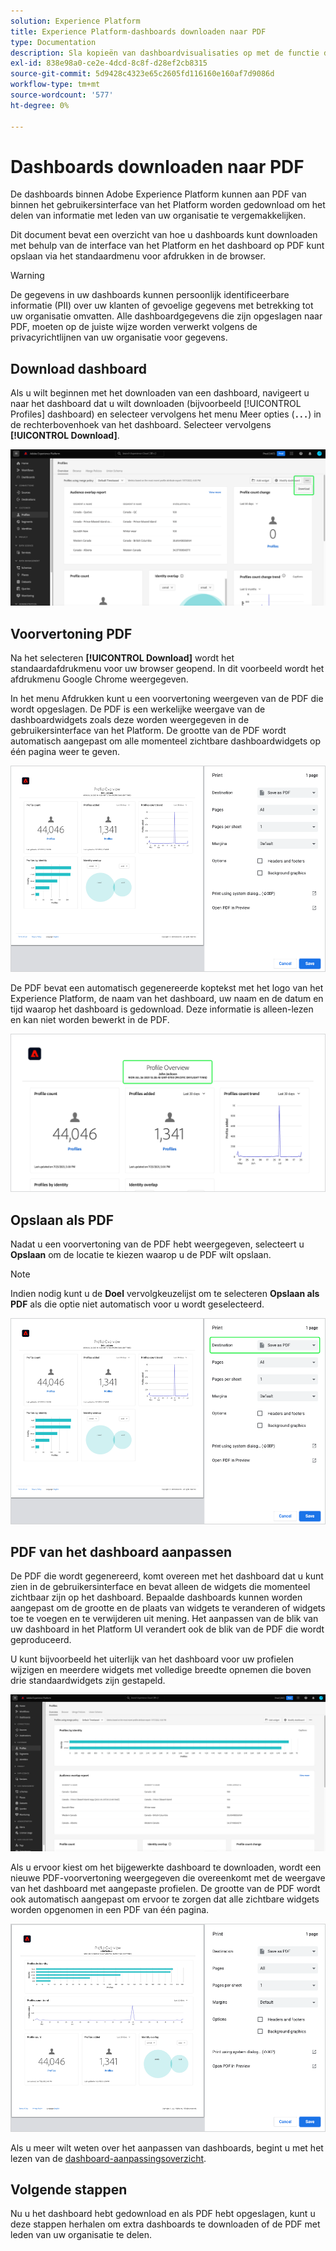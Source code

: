 ```yaml
---
solution: Experience Platform
title: Experience Platform-dashboards downloaden naar PDF
type: Documentation
description: Sla kopieën van dashboardvisualisaties op met de functie download-naar-PDF die beschikbaar is in de gebruikersinterface van het Experience Platform.
exl-id: 838e98a0-ce2e-4dcd-8c8f-d28ef2cb8315
source-git-commit: 5d9428c4323e65c2605fd116160e160af7d9086d
workflow-type: tm+mt
source-wordcount: '577'
ht-degree: 0%

---
```


# Dashboards downloaden naar PDF

De dashboards binnen Adobe Experience Platform kunnen aan PDF van binnen het gebruikersinterface van het Platform worden gedownload om het delen van informatie met leden van uw organisatie te vergemakkelijken.

Dit document bevat een overzicht van hoe u dashboards kunt downloaden met behulp van de interface van het Platform en het dashboard op PDF kunt opslaan via het standaardmenu voor afdrukken in de browser.

>[!WARNING]
>
>De gegevens in uw dashboards kunnen persoonlijk identificeerbare informatie (PII) over uw klanten of gevoelige gegevens met betrekking tot uw organisatie omvatten. Alle dashboardgegevens die zijn opgeslagen naar PDF, moeten op de juiste wijze worden verwerkt volgens de privacyrichtlijnen van uw organisatie voor gegevens.

## Download dashboard

Als u wilt beginnen met het downloaden van een dashboard, navigeert u naar het dashboard dat u wilt downloaden (bijvoorbeeld [!UICONTROL Profiles] dashboard) en selecteer vervolgens het menu Meer opties (**`...`**) in de rechterbovenhoek van het dashboard. Selecteer vervolgens **[!UICONTROL Download]**.

![Het dashboard Profielen van Experience Platform met de markering van de ellips en de vervolgkeuzelijst Download.](images/download/download-button.png)

## Voorvertoning PDF

Na het selecteren **[!UICONTROL Download]** wordt het standaardafdrukmenu voor uw browser geopend. In dit voorbeeld wordt het afdrukmenu Google Chrome weergegeven.

In het menu Afdrukken kunt u een voorvertoning weergeven van de PDF die wordt opgeslagen. De PDF is een werkelijke weergave van de dashboardwidgets zoals deze worden weergegeven in de gebruikersinterface van het Platform. De grootte van de PDF wordt automatisch aangepast om alle momenteel zichtbare dashboardwidgets op één pagina weer te geven.

![Het profieloverzicht dat op één pagina-indeling wordt weergegeven met het deelvenster Afdrukopties rechts.](images/download/download-chrome-print.png)

De PDF bevat een automatisch gegenereerde koptekst met het logo van het Experience Platform, de naam van het dashboard, uw naam en de datum en tijd waarop het dashboard is gedownload. Deze informatie is alleen-lezen en kan niet worden bewerkt in de PDF.

![Een close-up van de afdrukvoorvertoning met de automatisch gegenereerde koptekst gemarkeerd.](images/download/download-pdf.png)

## Opslaan als PDF

Nadat u een voorvertoning van de PDF hebt weergegeven, selecteert u **Opslaan** om de locatie te kiezen waarop u de PDF wilt opslaan.

>[!NOTE]
>
>Indien nodig kunt u de **Doel** vervolgkeuzelijst om te selecteren **Opslaan als PDF** als die optie niet automatisch voor u wordt geselecteerd.

![Het overzicht Profiel wordt weergegeven op één pagina-indeling met de vervolgkeuzelijst Doel Opslaan als PDF-afdrukoptie gemarkeerd.](images/download/download-chrome-print-destination.png)

## PDF van het dashboard aanpassen

De PDF die wordt gegenereerd, komt overeen met het dashboard dat u kunt zien in de gebruikersinterface en bevat alleen de widgets die momenteel zichtbaar zijn op het dashboard. Bepaalde dashboards kunnen worden aangepast om de grootte en de plaats van widgets te veranderen of widgets toe te voegen en te verwijderen uit mening. Het aanpassen van de blik van uw dashboard in het Platform UI verandert ook de blik van de PDF die wordt geproduceerd.

U kunt bijvoorbeeld het uiterlijk van het dashboard voor uw profielen wijzigen en meerdere widgets met volledige breedte opnemen die boven drie standaardwidgets zijn gestapeld.

![Het dashboard Profiel dat de lange widget weergeeft.](images/download/download-modify.png)

Als u ervoor kiest om het bijgewerkte dashboard te downloaden, wordt een nieuwe PDF-voorvertoning weergegeven die overeenkomt met de weergave van het dashboard met aangepaste profielen. De grootte van de PDF wordt ook automatisch aangepast om ervoor te zorgen dat alle zichtbare widgets worden opgenomen in een PDF van één pagina.

![Het profieloverzicht dat op één pagina-indeling wordt weergegeven met het deelvenster Afdrukopties rechts.](images/download/download-chrome-print-modified.png)

Als u meer wilt weten over het aanpassen van dashboards, begint u met het lezen van de [dashboard-aanpassingsoverzicht](customize/overview.md).

## Volgende stappen

Nu u het dashboard hebt gedownload en als PDF hebt opgeslagen, kunt u deze stappen herhalen om extra dashboards te downloaden of de PDF met leden van uw organisatie te delen.
